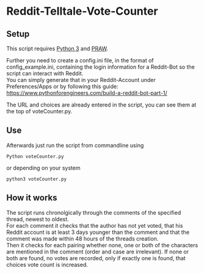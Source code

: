 # Reddit-Telltale-Vote-Counter

## Setup

This script requires [Python 3](https://www.python.org/downloads/) and [PRAW](https://praw.readthedocs.io/en/latest/getting_started/installation.html).

Further you need to create a config.ini file, in the format of config_example.ini, containing the login information for a Reddit-Bot so the script can interact with Reddit.  
You can simply generate that in your Reddit-Account under Preferences/Apps or by following this guide: https://www.pythonforengineers.com/build-a-reddit-bot-part-1/

The URL and choices are already entered in the script, you can see them at the top of voteCounter.py.

## Use

Afterwards just run the script from commandline using
```
Python voteCounter.py
```
or depending on your system
```
python3 voteCounter.py
```

## How it works
The script runs chronolgically through the comments of the specified thread, newest to oldest.  
For each comment it checks that the author has not yet voted, that his Reddit account is at least 3 days younger than the comment and that the comment was made within 48 hours of the threads creation.  
Then it checks for each pairing whether none, one or both of the characters are mentioned in the comment (order and case are irrelevant).
If none or both are found, no votes are recorded, only if exactly one is found, that choices vote count is increased.
